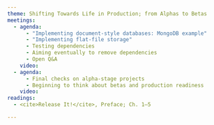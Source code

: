 ```yaml
---
theme: Shifting Towards Life in Production; from Alphas to Betas
meetings:
  - agenda:
      - "Implementing document-style databases: MongoDB example"
      - "Implementing flat-file storage"
      - Testing dependencies
      - Aiming eventually to remove dependencies
      - Open Q&A
    video:
  - agenda:
      - Final checks on alpha-stage projects
      - Beginning to think about betas and production readiness
    video:
readings:
  - <cite>Release It!</cite>, Preface; Ch. 1–5

---
```


